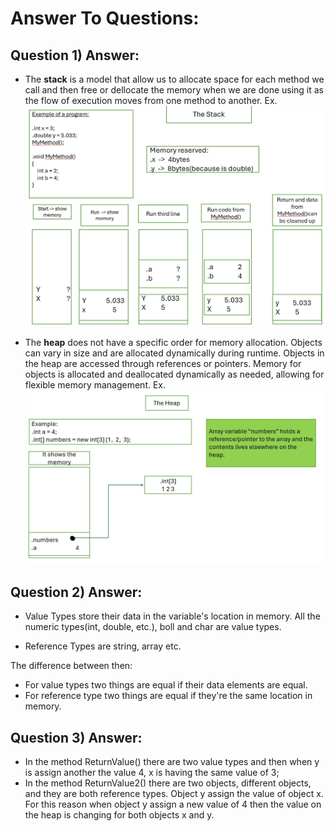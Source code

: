 # Answer To Questions:

## Question 1) Answer:

- The <b>stack</b> is a model that allow us to allocate space for each method we call and then free or dellocate the memory when we are done using it as the flow of execution moves from one method to another.
	Ex.
	![Stack - example of how it is working](images/stack.jpg)

- The <b>heap</b> does not have a specific order for memory allocation. 
	Objects can vary in size and are allocated dynamically during runtime.
	Objects in the heap are accessed through references or pointers.
	Memory for objects is allocated and deallocated dynamically as needed, allowing for flexible memory management.
	Ex.
	![Heap - example of how it is working](images/heap.jpg)

## Question 2) Answer:
- Value Types store their data in the variable's location in memory. All the numeric types(int, double, etc.), boll and char are value types.

- Reference Types are string, array etc.

The difference between then:

- For value types two things are equal if their data elements are equal.
- For reference type two things are equal if they're the same location in memory.

## Question 3) Answer:

- In the method ReturnValue() there are two value types and then when y is assign another the value 4, x is having the same value of 3;
- In the method ReturnValue2() there are two objects, different objects, and they are both reference types.
Object y assign the value of object x. For this reason when object y assign a new value of 4 then the value on the heap is changing for both objects x and y.